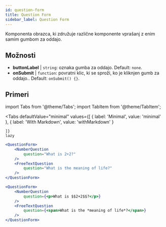 ```yaml
---
id: question-form 
title: Question Form
sidebar_label: Question Form
---
```


Komponenta obrazca, ki združuje različne komponente vprašanj z enim samim gumbom za oddajo.

## Možnosti

* __buttonLabel__ | `string`: oznaka gumba za oddajo. Default: `none`.
* __onSubmit__ | `function`: povratni klic, ki se sproži, ko je kliknjen gumb za oddajo.. Default: `onSubmit() {}`.


## Primeri

import Tabs from '@theme/Tabs';
import TabItem from '@theme/TabItem';

<Tabs
    defaultValue="minimal"
    values={[
        { label: 'Minimal', value: 'minimal' },
        { label: 'With Markdown', value: 'withMarkdown' }
        
    ]}
    lazy
>

<TabItem value="minimal">

```jsx live
<QuestionForm>
    <NumberQuestion
        question="What is 2+2?"
    />
    <FreeTextQuestion
        question="What is the meaning of life?"
    />    
</QuestionForm>
```
</TabItem>

<TabItem value="withMarkdown">

```jsx live
<QuestionForm>
    <NumberQuestion
        question={<p>What is $$2+2$$?</p>}
    />  
    <FreeTextQuestion
        question={<span>What is the *meaning of life*?</span>}
    />    
</QuestionForm>
```
</TabItem>

</Tabs>
